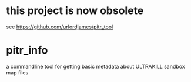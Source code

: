 # this project is now obsolete
see https://github.com/urlordjames/pitr_tool

# pitr_info
a commandline tool for getting basic metadata about ULTRAKILL sandbox map files
